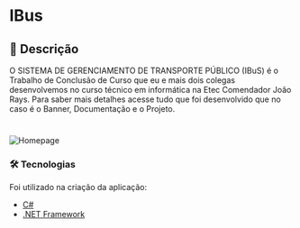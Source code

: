 # IBus

## 📖 Descrição 
<p>O SISTEMA DE GERENCIAMENTO DE TRANSPORTE PÚBLICO (IBuS) é o Trabalho de Conclusão de Curso que eu e mais dois colegas desenvolvemos no curso técnico em informática na Etec Comendador João Rays. Para saber mais detalhes acesse tudo que foi desenvolvido que no caso é o Banner, Documentação e o Projeto.</p>

#

![Homepage](https://i.imgur.com/43shZvc.jpeg)

### 🛠 Tecnologias
Foi utilizado na criação da aplicação:

- [C#](https://docs.microsoft.com/pt-br/visualstudio/ide/quickstart-aspnet-core?view=vs-2022)
- [.NET Framework](https://dotnet.microsoft.com/en-us/)
